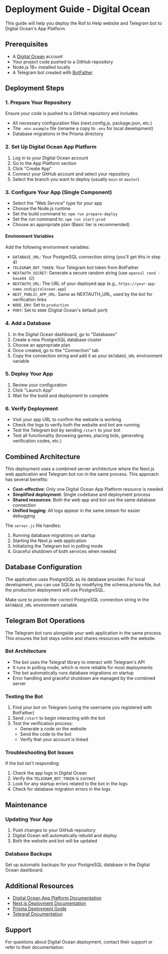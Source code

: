 # Deployment Guide - Digital Ocean

This guide will help you deploy the Roll to Help website and Telegram bot to Digital Ocean's App Platform.

## Prerequisites

- A [Digital Ocean](https://www.digitalocean.com/) account
- Your project code pushed to a GitHub repository
- Node.js 18+ installed locally
- A Telegram bot created with [BotFather](https://t.me/botfather)

## Deployment Steps

### 1. Prepare Your Repository

Ensure your code is pushed to a GitHub repository and includes:
- All necessary configuration files (next.config.js, package.json, etc.)
- The `.env.example` file (rename a copy to `.env` for local development)
- Database migrations in the Prisma directory

### 2. Set Up Digital Ocean App Platform

1. Log in to your Digital Ocean account
2. Go to the App Platform section
3. Click "Create App"
4. Connect your GitHub account and select your repository
5. Select the branch you want to deploy (usually `main` or `master`)

### 3. Configure Your App (Single Component)

- Select the "Web Service" type for your app
- Choose the Node.js runtime
- Set the build command to: `npm run prepare-deploy`
- Set the run command to: `npm run start:prod`
- Choose an appropriate plan (Basic tier is recommended)

#### Environment Variables
Add the following environment variables:
- `DATABASE_URL`: Your PostgreSQL connection string (you'll get this in step 4)
- `TELEGRAM_BOT_TOKEN`: Your Telegram bot token from BotFather
- `NEXTAUTH_SECRET`: Generate a secure random string (use `openssl rand -base64 32`)
- `NEXTAUTH_URL`: The URL of your deployed app (e.g., `https://your-app-name.ondigitalocean.app`)
- `NEXT_PUBLIC_APP_URL`: Same as NEXTAUTH_URL, used by the bot for verification links
- `NODE_ENV`: Set to `production`
- `PORT`: Set to `8080` (Digital Ocean's default port)

### 4. Add a Database

1. In the Digital Ocean dashboard, go to "Databases"
2. Create a new PostgreSQL database cluster
3. Choose an appropriate plan
4. Once created, go to the "Connection" tab
5. Copy the connection string and add it as your `DATABASE_URL` environment variable

### 5. Deploy Your App

1. Review your configuration
2. Click "Launch App"
3. Wait for the build and deployment to complete

### 6. Verify Deployment

- Visit your app URL to confirm the website is working
- Check the logs to verify both the website and bot are running
- Test the Telegram bot by sending `/start` to your bot
- Test all functionality (browsing games, placing bids, generating verification codes, etc.)

## Combined Architecture

This deployment uses a combined server architecture where the Next.js web application and Telegram bot run in the same process. This approach has several benefits:

- **Cost-effective**: Only one Digital Ocean App Platform resource is needed
- **Simplified deployment**: Single codebase and deployment process
- **Shared resources**: Both the web app and bot use the same database connection
- **Unified logging**: All logs appear in the same stream for easier debugging

The `server.js` file handles:
1. Running database migrations on startup
2. Starting the Next.js web application
3. Initializing the Telegram bot in polling mode
4. Graceful shutdown of both services when needed

## Database Configuration

The application uses PostgreSQL as its database provider. For local development, you can use SQLite by modifying the schema.prisma file, but the production deployment will use PostgreSQL.

Make sure to provide the correct PostgreSQL connection string in the `DATABASE_URL` environment variable.

## Telegram Bot Operations

The Telegram bot runs alongside your web application in the same process. This ensures the bot stays online and shares resources with the website.

### Bot Architecture

- The bot uses the Telegraf library to interact with Telegram's API
- It runs in polling mode, which is more reliable for most deployments
- The bot automatically runs database migrations on startup
- Error handling and graceful shutdown are managed by the combined server

### Testing the Bot

1. Find your bot on Telegram (using the username you registered with BotFather)
2. Send `/start` to begin interacting with the bot
3. Test the verification process:
   - Generate a code on the website
   - Send the code to the bot
   - Verify that your account is linked

### Troubleshooting Bot Issues

If the bot isn't responding:
1. Check the app logs in Digital Ocean
2. Verify the `TELEGRAM_BOT_TOKEN` is correct
3. Look for any startup errors related to the bot in the logs
4. Check for database migration errors in the logs

## Maintenance

### Updating Your App

1. Push changes to your GitHub repository
2. Digital Ocean will automatically rebuild and deploy
3. Both the website and bot will be updated

### Database Backups

Set up automatic backups for your PostgreSQL database in the Digital Ocean dashboard.

## Additional Resources

- [Digital Ocean App Platform Documentation](https://docs.digitalocean.com/products/app-platform/)
- [Next.js Deployment Documentation](https://nextjs.org/docs/deployment)
- [Prisma Deployment Guide](https://www.prisma.io/docs/guides/deployment/deployment)
- [Telegraf Documentation](https://telegraf.js.org/)

## Support

For questions about Digital Ocean deployment, contact their support or refer to their documentation. 